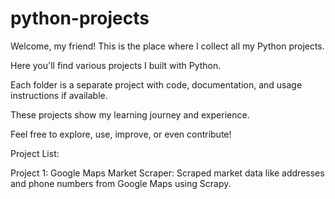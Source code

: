 # python-projects
Welcome, my friend! This is the place where I collect all my Python projects.

Here you'll find various projects I built with Python.

Each folder is a separate project with code, documentation, and usage instructions if available.

These projects show my learning journey and experience.

Feel free to explore, use, improve, or even contribute!

Project List:

Project 1: Google Maps Market Scraper: Scraped market data like addresses and phone numbers from Google Maps using Scrapy.

